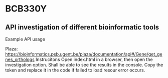 # BCB330Y

## API investigation of different bioinformatic tools
Example API usage

Plaza: https://bioinformatics.psb.ugent.be/plaza/documentation/api#/Gene/get_genes_orthologs
Instrucitons
Open index.html in a browser, then open the investigation option.
Shall be able to see the results in the console.
Copy the token and replace it in the code if failed to load resour error occurs.